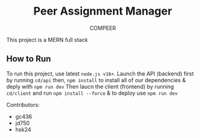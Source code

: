 <div align="center">
  <h1>Peer Assignment Manager</h1>
  <p>COMPEER</p>
</div>

This project is a MERN full stack

## How to Run
To run this project, use latest `node.js v16+`.
Launch the API (backend) first by running `cd/api` then, `npm install` to install all of our dependencies & deply with `npm run dev`
Then laucn the client (frontend) by running `cd/client` and run `npm install --force` & to deploy use `npm run dev`

Contributors:

- gc436
- jd750
- hsk24
 
